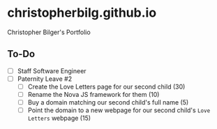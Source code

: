 # christopherbilg.github.io

Christopher Bilger's Portfolio

## To-Do

- [ ] Staff Software Engineer
- [ ] Paternity Leave #2
  - [ ] Create the Love Letters page for our second child (30)
  - [ ] Rename the Nova JS framework for them (10)
  - [ ] Buy a domain matching our second child's full name (5)
  - [ ] Point the domain to a new webpage for our second child's `Love Letters` webpage (15)
